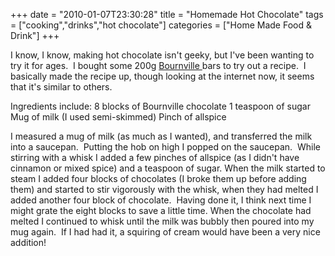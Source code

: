 +++
date = "2010-01-07T23:30:28"
title = "Homemade Hot Chocolate"
tags = ["cooking","drinks","hot chocolate"]
categories = ["Home Made Food &amp; Drink"]
+++

I know, I know, making hot chocolate isn't geeky, but I've been wanting to try it for ages.  I bought some 200g [Bournville ][1]bars to try out a recipe.  I basically made the recipe up, though looking at the internet now, it seems that it's similar to others.

Ingredients include:
8 blocks of Bournville chocolate
1 teaspoon of sugar
Mug of milk (I used semi-skimmed)
Pinch of allspice

I measured a mug of milk (as much as I wanted), and transferred the milk into a saucepan.  Putting the hob on high I popped on the saucepan.  While stirring with a whisk I added a few pinches of allspice (as I didn't have cinnamon or mixed spice) and a teaspoon of sugar.
When the milk started to steam I added four blocks of chocolates (I broke them up before adding them) and started to stir vigorously with the whisk, when they had melted I added another four block of chocolate.  Having done it, I think next time I might grate the eight blocks to save a little time.
When the chocolate had melted I continued to whisk until the milk was bubbly then poured into my mug again.  If I had had it, a squiring of cream would have been a very nice addition!

  [1]: http://www.bournville.in/html/index.html
